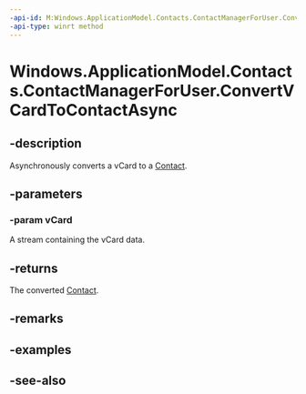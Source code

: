 ```yaml
---
-api-id: M:Windows.ApplicationModel.Contacts.ContactManagerForUser.ConvertVCardToContactAsync(Windows.Storage.Streams.IRandomAccessStreamReference)
-api-type: winrt method
---
```


<!-- Method syntax
public Windows.Foundation.IAsyncOperation<Windows.ApplicationModel.Contacts.Contact> ConvertVCardToContactAsync(Windows.Storage.Streams.IRandomAccessStreamReference vCard)
-->

# Windows.ApplicationModel.Contacts.ContactManagerForUser.ConvertVCardToContactAsync

## -description
Asynchronously converts a vCard to a [Contact](contact.md).

## -parameters
### -param vCard
A stream containing the vCard data.

## -returns
The converted [Contact](contact.md).

## -remarks

## -examples

## -see-also
